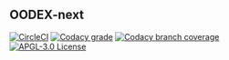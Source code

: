 OODEX-next
---

[![CircleCI](https://img.shields.io/circleci/project/github/MaxMEllon/oodex-next.vim/master.svg?style=flat-square&label=Circle%20CI)](https://circleci.com/gh/MaxMEllon/oodex-next.vim)
[![Codacy grade](https://img.shields.io/codacy/grade/f8b4978fd13a47c8873c14d3746ef068/master.svg?style=flat-square)](https://www.codacy.com/app/MaxMEllon/oodex-next/dashboard)
[![Codacy branch coverage](https://img.shields.io/codacy/coverage/f8b4978fd13a47c8873c14d3746ef068/master.svg?style=flat-square)](https://www.codacy.com/app/MaxMEllon/oodex-next/dashboard)
[![APGL-3.0 License](https://img.shields.io/badge/license-APGL--3.0-blue.svg?style=flat-square)](LICENSE)
